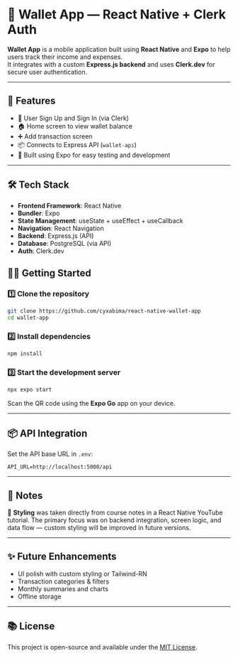 # 📱 Wallet App — React Native + Clerk Auth

**Wallet App** is a mobile application built using **React Native** and **Expo** to help users track their income and expenses.  
It integrates with a custom **Express.js backend** and uses **Clerk.dev** for secure user authentication.

---

## 🚀 Features

- 🔐 User Sign Up and Sign In (via Clerk)
- 🏠 Home screen to view wallet balance
- ➕ Add transaction screen
- 📦 Connects to Express API (`wallet-api`)
- 📲 Built using Expo for easy testing and development

---

## 🛠️ Tech Stack

- **Frontend Framework**: React Native
- **Bundler**: Expo
- **State Management**: useState + useEffect + useCallback
- **Navigation**: React Navigation
- **Backend**: Express.js (API)
- **Database**: PostgreSQL (via API)
- **Auth**: Clerk.dev


## 🧑‍💻 Getting Started

### 1️⃣ Clone the repository

```bash
git clone https://github.com/cyxabima/react-native-wallet-app
cd wallet-app
````

### 2️⃣ Install dependencies

```bash
npm install
```

### 3️⃣ Start the development server

```bash
npx expo start
```

Scan the QR code using the **Expo Go** app on your device.

---

## 📦 API Integration

Set the API base URL in `.env`:

```env
API_URL=http://localhost:5000/api
```
---

## 📝 Notes

🧠 **Styling** was taken directly from course notes in a React Native YouTube tutorial.
The primary focus was on backend integration, screen logic, and data flow — custom styling will be improved in future versions.

---

## ✨ Future Enhancements

* UI polish with custom styling or Tailwind-RN
* Transaction categories & filters
* Monthly summaries and charts
* Offline storage

---

## 📚 License

This project is open-source and available under the [MIT License](LICENSE).




